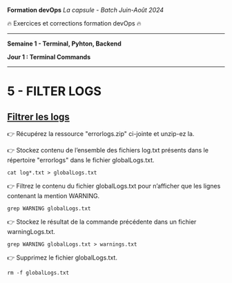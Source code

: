 **Formation devOps**
_La capsule - Batch Juin-Août 2024_

:fire: Exercices et corrections formation devOps :fire:

---

**Semaine 1 - Terminal, Pyhton, Backend**

**Jour 1 : Terminal Commands**

---
# 5 - FILTER LOGS

## <ins> Filtrer les logs </ins>


👉 Récupérez la ressource "errorlogs.zip" ci-jointe et unzip-ez la.

👉 Stockez contenu de l’ensemble des fichiers log.txt présents dans le répertoire "errorlogs" dans le fichier globalLogs.txt.

```
cat log*.txt > globalLogs.txt
```

👉 Filtrez le contenu du fichier globalLogs.txt pour n’afficher que les lignes contenant la mention WARNING.

```
grep WARNING globalLogs.txt 
```

👉 Stockez le résultat de la commande précédente dans un fichier warningLogs.txt.


```
grep WARNING globalLogs.txt > warnings.txt
```

👉 Supprimez le fichier globalLogs.txt.


```
rm -f globalLogs.txt
```
